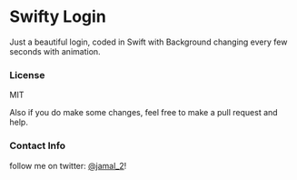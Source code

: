 # Swifty Login
Just a beautiful login, coded in Swift with Background changing every few seconds with animation.

### License
MIT

Also if you do make some changes, feel free to make a pull request and help.

### Contact Info
follow me on twitter: [@jamal_2](https:///www.twitter.com/jamal_2)!
